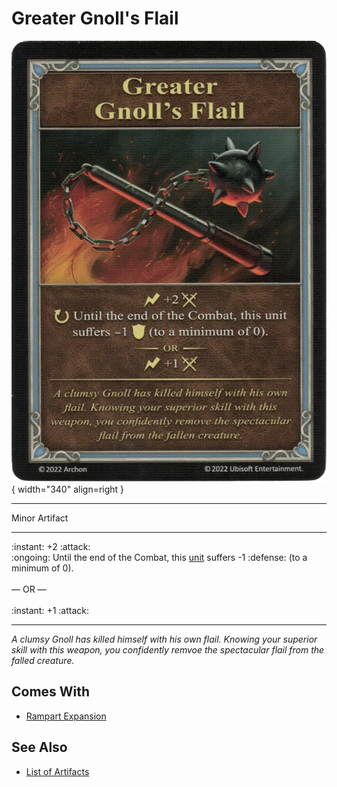 # Greater Gnoll's Flail

![Greater Gnoll's Flail](../assets/artifacts_minor-greater_gnolls_flail.webp){ width="340" align=right }
___
Minor Artifact
___
:instant: +2 :attack:<br>:ongoing: Until the end of the Combat, this [unit](../units.md) suffers -1 :defense: (to a minimum of 0).<br><br>— OR —<br><br>:instant: +1 :attack:
___
*A clumsy Gnoll has killed himself with his own flail. Knowing your superior skill with this weapon, you confidently remvoe the spectacular flail from the falled creature.*


## Comes With

- [Rampart Expansion](../content.md)


## See Also

- [List of Artifacts](../artifacts.md)
